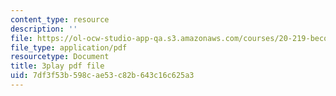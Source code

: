 ```yaml
---
content_type: resource
description: ''
file: https://ol-ocw-studio-app-qa.s3.amazonaws.com/courses/20-219-becoming-the-next-bill-nye-writing-and-hosting-the-educational-show-january-iap-2015/7df3f53b598cae53c82b643c16c625a3_ftrKlCmELm4.pdf
file_type: application/pdf
resourcetype: Document
title: 3play pdf file
uid: 7df3f53b-598c-ae53-c82b-643c16c625a3
---
```

